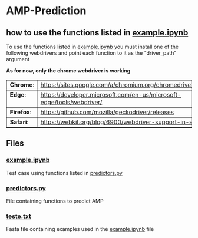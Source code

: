 # AMP-Prediction

## how to use the functions listed in [example.ipynb](https://github.com/Danielmoraisg/AMP-Prediction/blob/main/example.ipynb)

To use the functions listed in [example.ipynb](https://github.com/Danielmoraisg/AMP-Prediction/blob/main/example.ipynb) you must install one of the following webdrivers and point each function to it as the "driver_path" argument

**As for now, only the chrome webdriver is working**

<table border="1" class="docutils">
<colgroup>
<col width="16%">
<col width="84%">
</colgroup>
<tbody valign="top">
<tr class="row-odd"><td><strong>Chrome</strong>:</td>
<td><a class="reference external" href="https://sites.google.com/a/chromium.org/chromedriver/downloads">https://sites.google.com/a/chromium.org/chromedriver/downloads</a></td>
</tr>
<tr class="row-even"><td><strong>Edge</strong>:</td>
<td><a class="reference external" href="https://developer.microsoft.com/en-us/microsoft-edge/tools/webdriver/">https://developer.microsoft.com/en-us/microsoft-edge/tools/webdriver/</a></td>
</tr>
<tr class="row-odd"><td><strong>Firefox</strong>:</td>
<td><a class="reference external" href="https://github.com/mozilla/geckodriver/releases">https://github.com/mozilla/geckodriver/releases</a></td>
</tr>
<tr class="row-even"><td><strong>Safari</strong>:</td>
<td><a class="reference external" href="https://webkit.org/blog/6900/webdriver-support-in-safari-10/">https://webkit.org/blog/6900/webdriver-support-in-safari-10/</a></td>
</tr>
</tbody>
</table>

## Files

### [example.ipynb](https://github.com/Danielmoraisg/AMP-Prediction/blob/main/example.ipynb)

Test case using functions listed in [predictors.py](https://github.com/Danielmoraisg/AMP-Prediction/blob/main/predictors.py)

### [predictors.py](https://github.com/Danielmoraisg/AMP-Prediction/blob/main/predictors.py)

File containing functions to predict AMP

### [teste.txt](https://github.com/Danielmoraisg/AMP-Prediction/blob/main/teste.txt)

Fasta file containing examples used in the [example.ipynb](https://github.com/Danielmoraisg/AMP-Prediction/blob/main/example.ipynb) file
